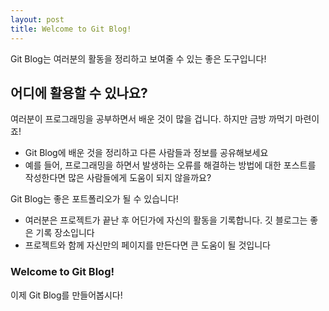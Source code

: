 ```yaml
---
layout: post
title: Welcome to Git Blog!
---
```


Git Blog는 여러분의 활동을 정리하고 보여줄 수 있는 좋은 도구입니다!

## 어디에 활용할 수 있나요?

여러분이 프로그래밍을 공부하면서 배운 것이 많을 겁니다. 하지만 금방 까먹기 마련이죠! 

* Git Blog에 배운 것을 정리하고 다른 사람들과 정보를 공유해보세요
* 예를 들어, 프로그래밍을 하면서 발생하는 오류를 해결하는 방법에 대한 포스트를 작성한다면 많은 사람들에게 도움이 되지 않을까요?

Git Blog는 좋은 포트폴리오가 될 수 있습니다!

* 여러분은 프로젝트가 끝난 후 어딘가에 자신의 활동을 기록합니다. 깃 블로그는 좋은 기록 장소입니다
* 프로젝트와 함께 자신만의 페이지를 만든다면 큰 도움이 될 것입니다

### Welcome to Git Blog!

이제 Git Blog를 만들어봅시다!

